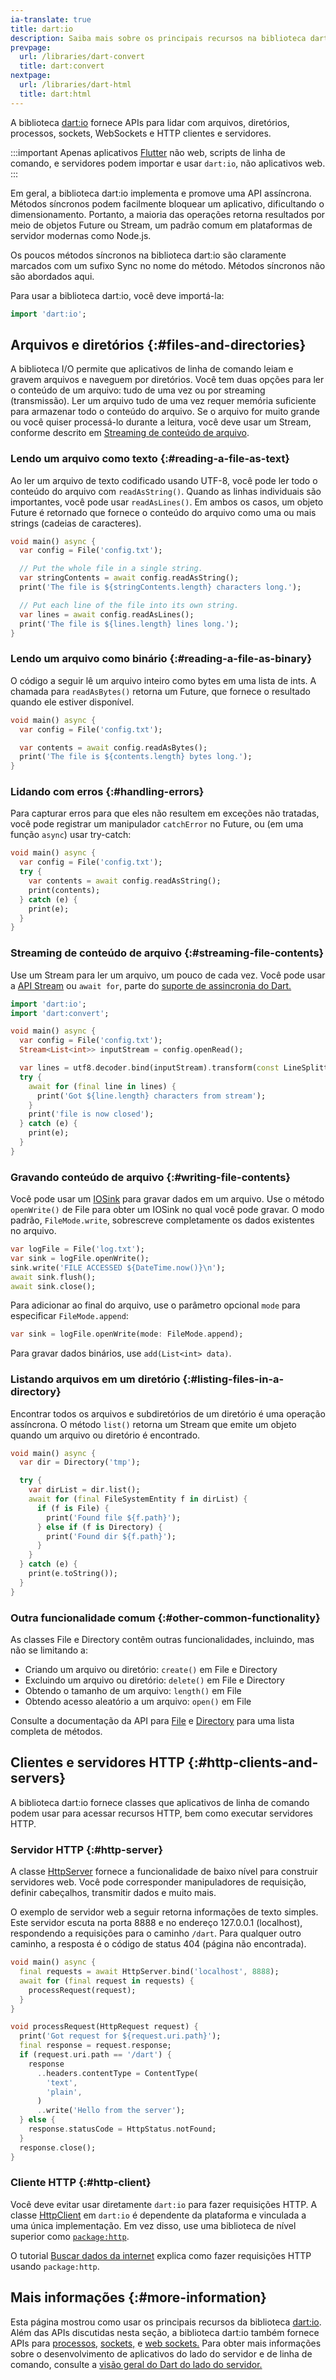 ```yaml
---
ia-translate: true
title: dart:io
description: Saiba mais sobre os principais recursos na biblioteca dart:io do Dart.
prevpage:
  url: /libraries/dart-convert
  title: dart:convert
nextpage:
  url: /libraries/dart-html
  title: dart:html
---
```


<?code-excerpt plaster="none"?>

A biblioteca [dart:io][] fornece APIs para lidar com
arquivos, diretórios, processos, sockets, WebSockets e HTTP
clientes e servidores.

:::important
Apenas aplicativos [Flutter]({{site.flutter}}) não web, scripts de linha de comando,
e servidores podem importar e usar `dart:io`, não aplicativos web.
:::

Em geral, a biblioteca dart:io implementa e promove uma API assíncrona.
Métodos síncronos podem facilmente bloquear um aplicativo, dificultando
o dimensionamento. Portanto, a maioria das operações retorna resultados por meio de objetos
Future ou Stream, um padrão comum em plataformas de servidor modernas como
Node.js.

Os poucos métodos síncronos na biblioteca dart:io são claramente marcados
com um sufixo Sync no nome do método. Métodos síncronos não são abordados aqui.

Para usar a biblioteca dart:io, você deve importá-la:

<?code-excerpt "misc/test/library_tour/io_test.dart (import)"?>
```dart
import 'dart:io';
```

## Arquivos e diretórios {:#files-and-directories}

A biblioteca I/O permite que aplicativos de linha de comando leiam e gravem arquivos e
naveguem por diretórios. Você tem duas opções para ler o conteúdo de um
arquivo: tudo de uma vez ou por streaming (transmissão). Ler um arquivo tudo de uma vez requer
memória suficiente para armazenar todo o conteúdo do arquivo. Se o arquivo for muito
grande ou você quiser processá-lo durante a leitura, você deve usar um
Stream, conforme descrito em
[Streaming de conteúdo de arquivo](#streaming-file-contents).

### Lendo um arquivo como texto {:#reading-a-file-as-text}

Ao ler um arquivo de texto codificado usando UTF-8, você pode ler todo o
conteúdo do arquivo com `readAsString()`. Quando as linhas individuais são
importantes, você pode usar `readAsLines()`. Em ambos os casos, um objeto Future
é retornado que fornece o conteúdo do arquivo como uma ou mais
strings (cadeias de caracteres).

<?code-excerpt "misc/test/library_tour/io_test.dart (read-as-string)" replace="/\btest_data\///g"?>
```dart
void main() async {
  var config = File('config.txt');

  // Put the whole file in a single string.
  var stringContents = await config.readAsString();
  print('The file is ${stringContents.length} characters long.');

  // Put each line of the file into its own string.
  var lines = await config.readAsLines();
  print('The file is ${lines.length} lines long.');
}
```


### Lendo um arquivo como binário {:#reading-a-file-as-binary}

O código a seguir lê um arquivo inteiro como bytes em uma lista de ints.
A chamada para `readAsBytes()` retorna um Future, que fornece o resultado
quando ele estiver disponível.

<?code-excerpt "misc/test/library_tour/io_test.dart (read-as-bytes)" replace="/\btest_data\///g"?>
```dart
void main() async {
  var config = File('config.txt');

  var contents = await config.readAsBytes();
  print('The file is ${contents.length} bytes long.');
}
```

### Lidando com erros {:#handling-errors}

Para capturar erros para que eles não resultem em exceções não tratadas, você pode
registrar um manipulador `catchError` no Future,
ou (em uma função `async`) usar try-catch:

<?code-excerpt "misc/test/library_tour/io_test.dart (try-catch)" replace="/does-not-exist/config/g"?>
```dart
void main() async {
  var config = File('config.txt');
  try {
    var contents = await config.readAsString();
    print(contents);
  } catch (e) {
    print(e);
  }
}
```

### Streaming de conteúdo de arquivo {:#streaming-file-contents}

Use um Stream para ler um arquivo, um pouco de cada vez.
Você pode usar a [API Stream](/libraries/dart-async#stream)
ou `await for`, parte do
[suporte de assincronia do Dart.](/language/async)

<?code-excerpt "misc/test/library_tour/io_test.dart (read-from-stream)" replace="/_?test_\w*\/?//g"?>
```dart
import 'dart:io';
import 'dart:convert';

void main() async {
  var config = File('config.txt');
  Stream<List<int>> inputStream = config.openRead();

  var lines = utf8.decoder.bind(inputStream).transform(const LineSplitter());
  try {
    await for (final line in lines) {
      print('Got ${line.length} characters from stream');
    }
    print('file is now closed');
  } catch (e) {
    print(e);
  }
}
```

### Gravando conteúdo de arquivo {:#writing-file-contents}

Você pode usar um [IOSink][] para
gravar dados em um arquivo. Use o método `openWrite()` de File para obter um IOSink
no qual você pode gravar. O modo padrão, `FileMode.write`,
sobrescreve completamente os dados existentes no arquivo.

<?code-excerpt "misc/test/library_tour/io_test.dart (write-file)" replace="/\btest_data\///g"?>
```dart
var logFile = File('log.txt');
var sink = logFile.openWrite();
sink.write('FILE ACCESSED ${DateTime.now()}\n');
await sink.flush();
await sink.close();
```

Para adicionar ao final do arquivo, use o parâmetro opcional `mode` para
especificar `FileMode.append`:

<?code-excerpt "misc/test/library_tour/io_test.dart (append)" replace="/_?test_\w*\/?//g"?>
```dart
var sink = logFile.openWrite(mode: FileMode.append);
```

Para gravar dados binários, use `add(List<int> data)`.


### Listando arquivos em um diretório {:#listing-files-in-a-directory}

Encontrar todos os arquivos e subdiretórios de um diretório é uma
operação assíncrona. O método `list()` retorna um Stream que emite um
objeto quando um arquivo ou diretório é encontrado.

<?code-excerpt "misc/test/library_tour/io_test.dart (list-dir)" replace="/\btest_data\b/tmp/g"?>
```dart
void main() async {
  var dir = Directory('tmp');

  try {
    var dirList = dir.list();
    await for (final FileSystemEntity f in dirList) {
      if (f is File) {
        print('Found file ${f.path}');
      } else if (f is Directory) {
        print('Found dir ${f.path}');
      }
    }
  } catch (e) {
    print(e.toString());
  }
}
```


### Outra funcionalidade comum {:#other-common-functionality}

As classes File e Directory contêm outras funcionalidades, incluindo,
mas não se limitando a:

- Criando um arquivo ou diretório: `create()` em File e Directory
- Excluindo um arquivo ou diretório: `delete()` em File e Directory
- Obtendo o tamanho de um arquivo: `length()` em File
- Obtendo acesso aleatório a um arquivo: `open()` em File

Consulte a documentação da API para [File][] e [Directory][] para uma lista
completa de métodos.


## Clientes e servidores HTTP {:#http-clients-and-servers}

A biblioteca dart:io fornece classes que aplicativos de linha de comando podem usar para
acessar recursos HTTP, bem como executar servidores HTTP.

### Servidor HTTP {:#http-server}

A classe [HttpServer][]
fornece a funcionalidade de baixo nível para construir servidores web. Você pode
corresponder manipuladores de requisição, definir cabeçalhos, transmitir dados e muito mais.

O exemplo de servidor web a seguir retorna informações de texto simples.
Este servidor escuta na porta 8888 e no endereço 127.0.0.1 (localhost),
respondendo a requisições para o caminho `/dart`. Para qualquer outro caminho,
a resposta é o código de status 404 (página não encontrada).

<?code-excerpt "misc/lib/library_tour/io/http_server.dart (process-requests)" replace="/Future<\w+\W/void/g; /\b_//g"?>
```dart
void main() async {
  final requests = await HttpServer.bind('localhost', 8888);
  await for (final request in requests) {
    processRequest(request);
  }
}

void processRequest(HttpRequest request) {
  print('Got request for ${request.uri.path}');
  final response = request.response;
  if (request.uri.path == '/dart') {
    response
      ..headers.contentType = ContentType(
        'text',
        'plain',
      )
      ..write('Hello from the server');
  } else {
    response.statusCode = HttpStatus.notFound;
  }
  response.close();
}
```

### Cliente HTTP {:#http-client}

Você deve evitar usar diretamente `dart:io` para fazer requisições HTTP.
A classe [HttpClient][] em `dart:io` é dependente da plataforma
e vinculada a uma única implementação.
Em vez disso, use uma biblioteca de nível superior como
[`package:http`]({{site.pub-pkg}}/http).

O tutorial [Buscar dados da internet][]
explica como fazer requisições HTTP
usando `package:http`.

## Mais informações {:#more-information}

Esta página mostrou como usar os principais recursos da biblioteca [dart:io][].
Além das APIs discutidas nesta seção, a biblioteca dart:io também
fornece APIs para [processos,][Process] [sockets,][Socket] e
[web sockets.][WebSocket] Para obter mais informações sobre o desenvolvimento
de aplicativos do lado do servidor e de linha de comando,
consulte a [visão geral do Dart do lado do servidor.](/server)


[dart:io]: {{site.dart-api}}/dart-io/dart-io-library.html
[Directory]: {{site.dart-api}}/dart-io/Directory-class.html
[Buscar dados da internet]: /tutorials/server/fetch-data
[File]: {{site.dart-api}}/dart-io/File-class.html
[HttpClient]: {{site.dart-api}}/dart-io/HttpClient-class.html
[HttpRequest]: {{site.dart-api}}/dart-html/HttpRequest-class.html
[HttpServer]: {{site.dart-api}}/dart-io/HttpServer-class.html
[IOSink]: {{site.dart-api}}/dart-io/IOSink-class.html
[Process]: {{site.dart-api}}/dart-io/Process-class.html
[Socket]: {{site.dart-api}}/dart-io/Socket-class.html
[WebSocket]: {{site.dart-api}}/dart-io/WebSocket-class.html
